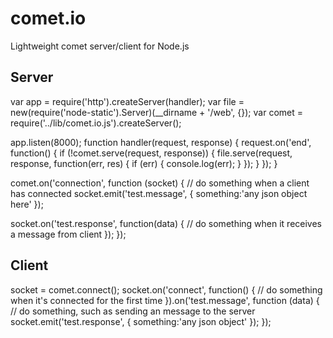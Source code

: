 comet.io
========

Lightweight comet server/client for Node.js

Server
------

var app = require('http').createServer(handler);
var file = new(require('node-static').Server)(__dirname + '/web', {});
var comet = require('../lib/comet.io.js').createServer();

app.listen(8000);
function handler(request, response) {
  request.on('end', function() {
    if (!comet.serve(request, response)) {
      file.serve(request, response, function(err, res) {
        if (err) { console.log(err); }
      });
    } 
  });
}


comet.on('connection', function (socket) {
  // do something when a client has connected
  socket.emit('test.message', { something:'any json object here' });

  socket.on('test.response', function(data) {
    // do something when it receives a message from client
  });
});


Client
------

  socket = comet.connect();
  socket.on('connect', function() {
    // do something when it's connected for the first time
  }).on('test.message', function (data) {
    // do something, such as sending an message to the server
    socket.emit('test.response', { something:'any json object' });
  });
